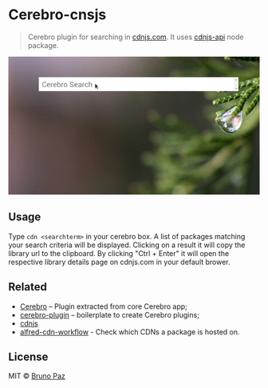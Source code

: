 # Cerebro-cnsjs

> Cerebro plugin for searching in [cdnjs.com](https://cdnjs.com/). It uses [cdnjs-api](https://www.npmjs.com/package/cdnjs-api) node package.

![](demo.gif)

## Usage

Type ```cdn <searchterm>``` in your cerebro box.
A list of packages matching your search criteria will be displayed. Clicking on a result it will copy the library url to the clipboard. By clicking "Ctrl + Enter" it will open the respective library details page on cdnjs.com in your default brower.

## Related

* [Cerebro](http://github.com/KELiON/cerebro) – Plugin extracted from core Cerebro app;
* [cerebro-plugin](http://github.com/KELiON/cerebro-plugin) – boilerplate to create Cerebro plugins;
* [cdnjs](https://cdnjs.com/)
* [alfred-cdn-workflow](https://github.com/willfarrell/alfred-cdn-workflow) - Check which CDNs a package is hosted on.

## License

MIT © [Bruno Paz](http://brunopaz.net)
